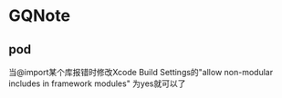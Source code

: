 # GQNote

## pod
当@import某个库报错时修改Xcode Build Settings的"allow non-modular includes in framework modules" 为yes就可以了
